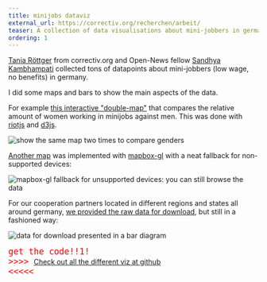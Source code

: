 ```yaml
---
title: minijobs dataviz
external_url: https://correctiv.org/recherchen/arbeit/
teaser: A collection of data visualisations about mini-jobbers in germany.
ordering: 1
---
```


[Tania Röttger](https://twitter.com/TanRoet) from correctiv.org and Open-News fellow [Sandhya Kambhampati](https://twitter.com/sandhya__k) collected tons of datapoints about mini-jobbers (low wage, no benefits) in germany.

I did some maps and bars to show the main aspects of the data.

For example [this interactive "double-map"](https://www.mapbox.com/mapbox-gl-js/api/) that compares the relative amount of women working in minijobs against men. This was done with [riotjs](http://riotjs.com) and [d3js](http://d3js.org).

![show the same map two times to compare genders](/img/projects/minijobs/double-map.png)

[Another map](https://correctiv.org/recherchen/arbeit/artikel/2017/08/01/so-viele-minijobber-wohnen-deiner-gemeinde/) was implemented with [mapbox-gl]() with a neat fallback for non-supported devices:

![mapbox-gl fallback for unsupported devices: you can still browse the data](/img/projects/minijobs/mapboxgl-fallback.png)

For our cooperation partners located in different regions and states all around germany, [we provided the raw data for download](https://correctiv.org/recherchen/arbeit/artikel/2017/08/01/minijobs-daten-fuer-kooperationspartner/), but still in a fashioned way:

![data for download presented in a bar diagram](/img/projects/minijobs/partners-data-download.png)

<span style="font-size:20px;color:red;"><code>get the code!!1! >>>> </code></span>[Check out all the different viz at github](https://github.com/correctiv?utf8=%E2%9C%93&q=minijobs&type=&language=)<span style="font-size:20px;color:red;"><code> <<<<<</code></span>
